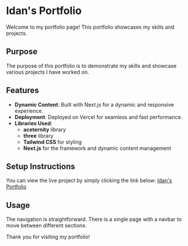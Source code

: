 # Idan's Portfolio

Welcome to my portfolio page! This portfolio showcases my skills and projects.

## Purpose

The purpose of this portfolio is to demonstrate my skills and showcase various projects I have worked on.

## Features

- **Dynamic Content**: Built with Next.js for a dynamic and responsive experience.
- **Deployment**: Deployed on Vercel for seamless and fast performance.
- **Libraries Used**:
  - **aceternity** library
  - **three** library
  - **Tailwind CSS** for styling
  - **Next.js** for the framework and dynamic content management

## Setup Instructions

You can view the live project by simply clicking the link below:
[Idan's Portfolio](https://portfolio-idan-levi-website.vercel.app/)

## Usage

The navigation is straightforward. There is a single page with a navbar to move between different sections.

Thank you for visiting my portfolio!
